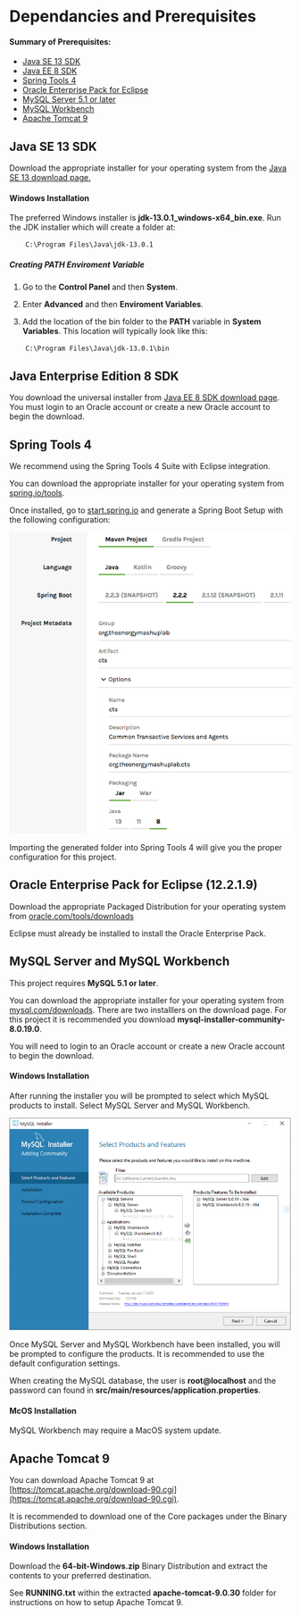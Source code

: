 Dependancies and Prerequisites
================================

#### Summary of Prerequisites: 
* [Java SE 13 SDK](#java-se)
* [Java EE 8 SDK](#java-ee)
* [Spring Tools 4](#spring-tools-4)
* [Oracle Enterprise Pack for Eclipse](#oracle-enterpise)
* [MySQL Server 5.1 or later](#mysql)
* [MySQL Workbench](#mysql)
* [Apache Tomcat 9](#apache-tomcat)


<a id="java-se"></a>Java SE 13 SDK  
--------------------
Download the appropriate installer for your operating system from the [Java SE 13 download page.](https://www.oracle.com/java/technologies/javase/jdk13-archive-downloads.html#license-lightbox)

#### Windows Installation 

The preferred Windows installer is **jdk-13.0.1_windows-x64_bin.exe**.
Run the JDK installer which will create a folder at:
```
    C:\Program Files\Java\jdk-13.0.1
```

##### Creating PATH Enviroment Variable 

1. Go to the **Control Panel** and then **System**.

2. Enter **Advanced** and then **Enviroment Variables**.

3. Add the location of the bin folder to the **PATH** variable in **System Variables**. This location will typically look like this:
```
    C:\Program Files\Java\jdk-13.0.1\bin

```

<a id="java-ee"></a>Java Enterprise Edition 8 SDK
--------------------
You download the universal installer from [Java EE 8 SDK download page](https://www.oracle.com/java/technologies/java-ee-sdk-download.html). You must login to an Oracle account or create a new Oracle account to begin the download.

<a id="spring-tools-4"></a>Spring Tools 4
--------------------
We recommend using the Spring Tools 4 Suite with Eclipse integration.

You can download the appropriate installer for your operating system from [spring.io/tools](https://spring.io/tools).

Once installed, go to [start.spring.io](https://start.spring.io/) and generate a Spring Boot Setup with the following configuration:

![Spring Boot Setup Configuration](pictures/SpringBootSetup20191210.png)

Importing the generated folder into Spring Tools 4 will give you the proper configuration for this project.

<a id="oracle-enterpise"></a>Oracle Enterprise Pack for Eclipse (12.2.1.9)
---------------------------------------
Download the appropriate Packaged Distribution for your operating system from [oracle.com/tools/downloads](https://www.oracle.com/tools/downloads/oepe-v12219-downloads.html)

Eclipse must already be installed to install the Oracle Enterprise Pack.


<a id="mysql"></a>MySQL Server and MySQL Workbench
---------------------
This project requires **MySQL 5.1 or later**. 

You can download the appropriate installer for your operating system from [mysql.com/downloads](https://dev.mysql.com/downloads/installer/). There are two installlers on the download page. For this project it is recommended you download **mysql-installer-community-8.0.19.0**.

You will need to login to an Oracle account or create a new Oracle account to begin the download. 

#### Windows Installation 
After running the installer you will be prompted to select which MySQL products to install. Select MySQL Server and MySQL Workbench. 

![MySQL Installation Product Selection](pictures/mysql_installation.png)

Once MySQL Server and MySQL Workbench have been installed, you will be prompted to configure the products. It is recommended to use the default configuration settings. 

When creating the MySQL database, the user is **root@localhost** and the password can found in **src/main/resources/application.properties**.

#### McOS Installation

MySQL Workbench may require a MacOS system update. 

<a id="apache-tomcat"></a>Apache Tomcat 9
----------------------
You can download Apache Tomcat 9 at [https://tomcat.apache.org/download-90.cgi](https://tomcat.apache.org/download-90.cgi).

It is recommended to download one of the Core packages under the Binary Distributions section. 

#### Windows Installation 
Download the **64-bit-Windows.zip** Binary Distribution and extract the contents to your preferred destination. 

See **RUNNING.txt** within the extracted **apache-tomcat-9.0.30** folder for instructions on how to setup Apache Tomcat 9. 